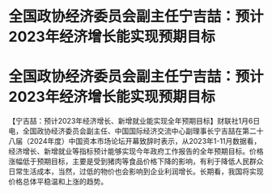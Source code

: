 # 全国政协经济委员会副主任宁吉喆：预计2023年经济增长能实现预期目标

# 全国政协经济委员会副主任宁吉喆：预计2023年经济增长能实现预期目标

【宁吉喆：预计2023年经济增长、新增就业能实现全年预期目标】财联社1月6日电，全国政协经济委员会副主任、中国国际经济交流中心副理事长宁吉喆在第二十八届（2024年度）中国资本市场论坛开幕致辞时表示，从2023年1-11月数据看，经济增长、新增就业等指标预计能够实现今年政府工作报告的全年预期目标。价格涨幅低于预期目标，主要是受到猪肉等食品价格下降的影响，有利于降低人民群众日常生活成本，当然，过低的物价也会影响到企业利润增长。长期看，我国将实现价格总体平稳温和上涨的趋势。

